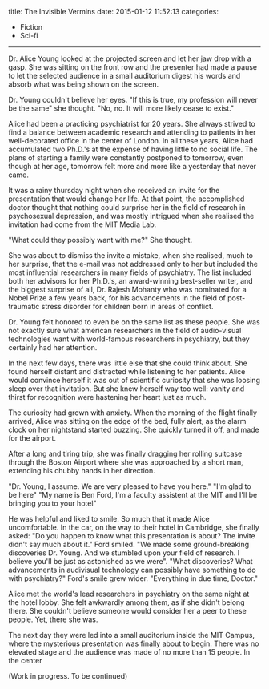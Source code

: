 title: The Invisible Vermins
date: 2015-01-12 11:52:13
categories:
 - Fiction
 - Sci-fi
---

Dr. Alice Young looked at the projected screen and let her jaw drop with a gasp. She was sitting on the front row and the presenter had made a pause to let the selected audience in a small auditorium digest his words and absorb what was being shown on the screen.

Dr. Young couldn't believe her eyes. "If this is true, my profession will never be the same" she thought. "No, no. It will more likely cease to exist."

Alice had been a practicing psychiatrist for 20 years. She always strived to find a balance between academic research and attending to patients in her well-decorated office in the center of London. In all these years, Alice had accumulated two Ph.D.'s at the expense of having little to no social life. The plans of starting a family were constantly postponed to tomorrow, even though at her age, tomorrow felt more and more like a yesterday that never came.

It was a rainy thursday night when she received an invite for the presentation that would change her life. At that point, the accomplished doctor thought that nothing could surprise her in the field of research in psychosexual depression, and was mostly intrigued when she realised the invitation had come from the MIT Media Lab.

"What could they possibly want with me?" She thought.

She was about to dismiss the invite a mistake, when she realised, much to her surprise, that the e-mail was not addressed only to her but included the most influential researchers in many fields of psychiatry. The list included both her advisors for her Ph.D.'s, an award-winning best-seller writer, and the biggest surprise of all, Dr. Rajesh Mohanty who was nominated for a Nobel Prize a few years back, for his advancements in the field of post-traumatic stress disorder for children born in areas of conflict.

Dr. Young felt honored to even be on the same list as these people. She was not exactly sure what american researchers in the field of audio-visual technologies want with world-famous researchers in psychiatry, but they certainly had her attention.

In the next few days, there was little else that she could think about. She found herself distant and distracted while listening to her patients. Alice would convince herself it was out of scientific curiosity that she was loosing sleep over that invitation. But she knew herself way too well: vanity and thirst for recognition were hastening her heart just as much.

The curiosity had grown with anxiety. When the morning of the flight finally arrived, Alice was sitting on the edge of the bed, fully alert, as the alarm clock on her nightstand started buzzing. She quickly turned it off, and made for the airport.

After a long and tiring trip, she was finally dragging her rolling suitcase through the Boston Airport where she was approached by a short man, extending his chubby hands in her direction.

"Dr. Young, I assume. We are very pleased to have you here."
"I'm glad to be here"
"My name is Ben Ford, I'm a faculty assistent at the MIT and I'll be bringing you to your hotel"

He was helpful and liked to smile. So much that it made Alice uncomfortable. In the car, on the way to their hotel in Cambridge, she finally asked:
"Do you happen to know what this presentation is about? The invite didn't say much about it."
Ford smiled. "We made some ground-breaking discoveries Dr. Young. And we stumbled upon your field of research. I believe you'll be just as astonished as we were".
"What discoveries? What advancements in audivisual technology can possibly have something to do with psychiatry?"
Ford's smile grew wider. "Everything in due time, Doctor."

Alice met the world's lead researchers in psychiatry on the same night at the hotel lobby. She felt awkwardly among them, as if she didn't belong there. She couldn't believe someone would consider her a peer to these people. Yet, there she was.

<!-- Expand dinner, develop other researchers -->

The next day they were led into a small auditorium inside the MIT Campus, where the mysterious presentation was finally about to begin. There was no elevated stage and the audience was made of no more than 15 people. In the center

(Work in progress. To be continued)
<!-- words for the vermins: writhe, squirm -->
